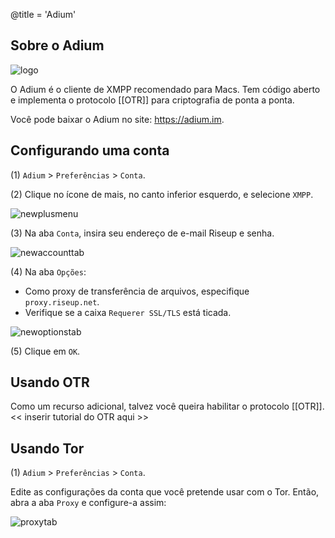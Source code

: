 @title = 'Adium'

## Sobre o Adium

![logo](logo.png)

O Adium é o cliente de XMPP recomendado para Macs. Tem código aberto e implementa o protocolo [[OTR]] para criptografia de ponta a ponta.

Você pode baixar o Adium no site: https://adium.im.

## Configurando uma conta

(1) `Adium` > `Preferências` > `Conta`.

(2) Clique no ícone de mais, no canto inferior esquerdo, e selecione `XMPP`.

![newplusmenu](new-plus-menu.png)

(3) Na aba `Conta`, insira seu endereço de e-mail Riseup e senha.

![newaccounttab](new-account-tab.png)

(4) Na aba `Opções`:

- Como proxy de transferência de arquivos, especifique `proxy.riseup.net`.
- Verifique se a caixa `Requerer SSL/TLS` está ticada.

![newoptionstab](new-options-tab.png)

(5) Clique em `OK`.

## Usando OTR

Como um recurso adicional, talvez você queira habilitar o protocolo [[OTR]]. << inserir tutorial do OTR aqui >>

## Usando Tor

(1) `Adium` > `Preferências` > `Conta`.

Edite as configurações da conta que você pretende usar com o Tor. Então, abra a aba `Proxy` e configure-a assim:

![proxytab](proxy-tab.png)

